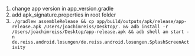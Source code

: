 1. change app version in app_version.gradle
2. add apk_signature.properties in root folder
3. `./gradlew assembleRelease && cp app/build/outputs/apk/release/app-release.apk /Users/joachimreiss/Desktop/. && adb install -r /Users/joachimreiss/Desktop/app-release.apk && adb shell am start -n de.reiss.android.losungen/de.reiss.android.losungen.SplashScreenActivity`